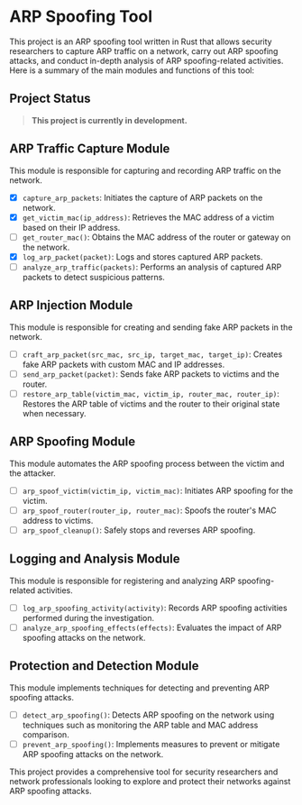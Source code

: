 # ARP Spoofing Tool

This project is an ARP spoofing tool written in Rust that allows security researchers to capture ARP traffic on a network, carry out ARP spoofing attacks, and conduct in-depth analysis of ARP spoofing-related activities. Here is a summary of the main modules and functions of this tool:

## Project Status

> **This project is currently in development.**

## ARP Traffic Capture Module

This module is responsible for capturing and recording ARP traffic on the network.

- [x] `capture_arp_packets`: Initiates the capture of ARP packets on the network.
- [x] `get_victim_mac(ip_address)`: Retrieves the MAC address of a victim based on their IP address.
- [ ] `get_router_mac()`: Obtains the MAC address of the router or gateway on the network.
- [x] `log_arp_packet(packet)`: Logs and stores captured ARP packets.
- [ ] `analyze_arp_traffic(packets)`: Performs an analysis of captured ARP packets to detect suspicious patterns.

## ARP Injection Module

This module is responsible for creating and sending fake ARP packets in the network.

- [ ] `craft_arp_packet(src_mac, src_ip, target_mac, target_ip)`: Creates fake ARP packets with custom MAC and IP addresses.
- [ ] `send_arp_packet(packet)`: Sends fake ARP packets to victims and the router.
- [ ] `restore_arp_table(victim_mac, victim_ip, router_mac, router_ip)`: Restores the ARP table of victims and the router to their original state when necessary.

## ARP Spoofing Module

This module automates the ARP spoofing process between the victim and the attacker.

- [ ] `arp_spoof_victim(victim_ip, victim_mac)`: Initiates ARP spoofing for the victim.
- [ ] `arp_spoof_router(router_ip, router_mac)`: Spoofs the router's MAC address to victims.
- [ ] `arp_spoof_cleanup()`: Safely stops and reverses ARP spoofing.

## Logging and Analysis Module

This module is responsible for registering and analyzing ARP spoofing-related activities.

- [ ] `log_arp_spoofing_activity(activity)`: Records ARP spoofing activities performed during the investigation.
- [ ] `analyze_arp_spoofing_effects(effects)`: Evaluates the impact of ARP spoofing attacks on the network.

## Protection and Detection Module

This module implements techniques for detecting and preventing ARP spoofing attacks.

- [ ] `detect_arp_spoofing()`: Detects ARP spoofing on the network using techniques such as monitoring the ARP table and MAC address comparison.
- [ ] `prevent_arp_spoofing()`: Implements measures to prevent or mitigate ARP spoofing attacks on the network.

This project provides a comprehensive tool for security researchers and network professionals looking to explore and protect their networks against ARP spoofing attacks.